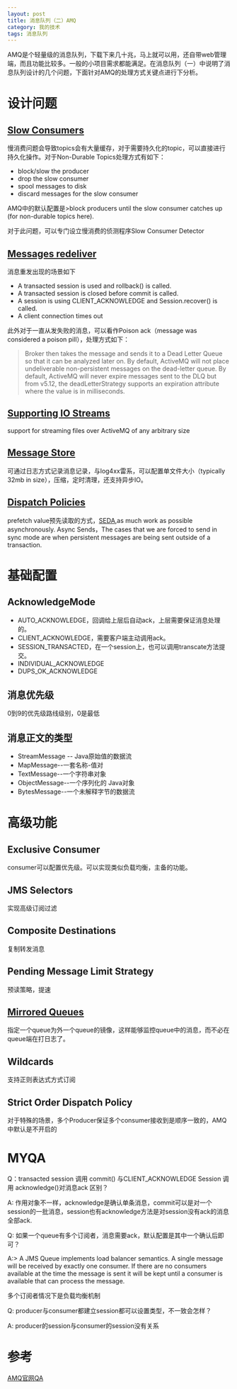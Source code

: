 ```yaml
---
layout: post
title: 消息队列（二）AMQ
category: 我的技术
tags: 消息队列
---
```


AMQ是个轻量级的消息队列，下载下来几十兆，马上就可以用，还自带web管理端，而且功能比较多。一般的小项目需求都能满足。在消息队列（一）中说明了消息队列设计的几个问题，下面针对AMQ的处理方式关键点进行下分析。

# 设计问题
## [Slow Consumers](http://activemq.apache.org/slow-consumers.html)
慢消费问题会导致topics会有大量缓存，对于需要持久化的topic，可以直接进行持久化操作。对于Non-Durable Topics处理方式有如下：
- block/slow the producer
- drop the slow consumer
- spool messages to disk
- discard messages for the slow consumer

AMQ中的默认配置是>block producers until the slow consumer catches up (for non-durable topics here).

对于此问题，可以专门设立慢消费的侦测程序Slow Consumer Detector

## [Messages redeliver](http://activemq.apache.org/message-redelivery-and-dlq-handling.html)
消息重发出现的场景如下
- A transacted session is used and rollback() is called.
- A transacted session is closed before commit is called.
- A session is using CLIENT_ACKNOWLEDGE and Session.recover() is called.
- A client connection times out

此外对于一直从发失败的消息，可以看作Poison ack（message was considered a poison pill），处理方式如下：
>Broker then takes the message and sends it to a Dead Letter Queue so that it can be analyzed later on.
>By default, ActiveMQ will not place undeliverable non-persistent messages on the dead-letter queue. 
>By default, ActiveMQ will never expire messages sent to the DLQ but from v5.12, the deadLetterStrategy supports an expiration attribute where the value is in milliseconds.

## [Supporting IO Streams](http://activemq.apache.org/supporting-io-streams.html)
support for streaming files over ActiveMQ of any arbitrary size

## [Message Store](http://activemq.apache.org/amq-message-store.html)
可通过日志方式记录消息记录，与log4xx雷系，可以配置单文件大小（typically 32mb in size），压缩，定时清理，还支持异步IO。

## [Dispatch Policies](http://activemq.apache.org/dispatch-policies.html)
prefetch value预先读取的方式，[SEDA](http://www.eecs.harvard.edu/~mdw/proj/seda/),as much work as possible asynchronously.
Async Sends，The cases that we are forced to send in sync mode are when persistent messages are being sent outside of a transaction.

# 基础配置
## AcknowledgeMode
- AUTO_ACKNOWLEDGE，回调给上层后自动ack，上层需要保证消息处理的。
- CLIENT_ACKNOWLEDGE，需要客户端主动调用ack。
- SESSION_TRANSACTED，在一个session上，也可以调用transcate方法提交。
- INDIVIDUAL_ACKNOWLEDGE
- DUPS_OK_ACKNOWLEDGE

## 消息优先级
0到9的优先级路线级别，0是最低

## 消息正文的类型
- StreamMessage -- Java原始值的数据流 
- MapMessage--一套名称-值对
- TextMessage--一个字符串对象
- ObjectMessage--一个序列化的 Java对象
- BytesMessage--一个未解释字节的数据流

# 高级功能
## Exclusive Consumer
consumer可以配置优先级。可以实现类似负载均衡，主备的功能。

## JMS Selectors
实现高级订阅过滤

## Composite Destinations
复制转发消息

## Pending Message Limit Strategy
预读策略，提速

## [Mirrored Queues](http://activemq.apache.org/mirrored-queues.html)
指定一个queue为外一个queue的镜像，这样能够监控queue中的消息，而不必在queue端在打日志了。

## Wildcards
支持正则表达式方式订阅

## Strict Order Dispatch Policy
对于特殊的场景，多个Producer保证多个consumer接收到是顺序一致的，AMQ中默认是不开启的

# MYQA
Q：transacted session 调用 commit() 与CLIENT_ACKNOWLEDGE Session 调用 acknowledge()对消息ack 区别？

A: 作用对象不一样，acknowledge是确认单条消息，commit可以是对一个session的一批消息，session也有acknowledge方法是对session没有ack的消息全部ack.

Q: 如果一个queue有多个订阅者，消息需要ack，默认配置是其中一个确认后即可？

A:> A JMS Queue implements load balancer semantics. A single message will be received by exactly one consumer. If there are no consumers available at the time the message is sent it will be kept until a consumer is available that can process the message. 

多个订阅者情况下是负载均衡机制

Q: producer与consumer都建立session都可以设置类型，不一致会怎样？

A: producer的session与consumer的session没有关系

# 参考
[AMQ官网QA](http://activemq.apache.org/faq.html)
